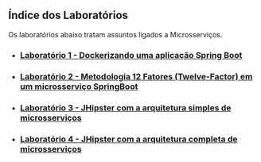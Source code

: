 ﻿## Índice dos Laboratórios

Os laboratórios abaixo tratam assuntos ligados a Microsserviços.

- ### [Laboratório 1 - Dockerizando uma aplicação Spring Boot](./laboratorio3)<br/>
- ### [Laboratório 2 - Metodologia 12 Fatores (Twelve-Factor) em um microsserviço SpringBoot](./laboratorio1)<br/>
- ### [Laboratório 3 - JHipster com a arquitetura simples de microsserviços](./laboratorio2)<br/>
- ### [Laboratório 4 - JHipster com a arquitetura completa de microsserviços](./laboratorio4/Microsservicos-Completo.md)<br/>

